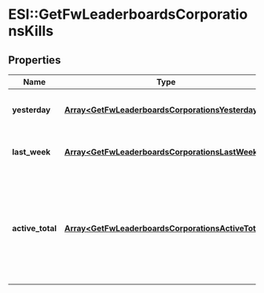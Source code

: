 # ESI::GetFwLeaderboardsCorporationsKills

## Properties
Name | Type | Description | Notes
------------ | ------------- | ------------- | -------------
**yesterday** | [**Array&lt;GetFwLeaderboardsCorporationsYesterday&gt;**](GetFwLeaderboardsCorporationsYesterday.md) | Top 10 ranking of corporations by kills in the past day | 
**last_week** | [**Array&lt;GetFwLeaderboardsCorporationsLastWeek&gt;**](GetFwLeaderboardsCorporationsLastWeek.md) | Top 10 ranking of corporations by kills in the past week | 
**active_total** | [**Array&lt;GetFwLeaderboardsCorporationsActiveTotal&gt;**](GetFwLeaderboardsCorporationsActiveTotal.md) | Top 10 ranking of corporations active in faction warfare by total kills. A corporation is considered \&quot;active\&quot; if they have participated in faction warfare in the past 14 days. | 


